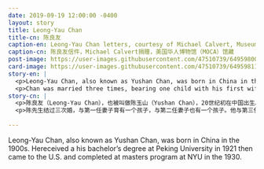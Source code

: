 ```yaml
---
date: 2019-09-19 12:00:00 -0400
layout: story
title: Leong-Yau Chan
title-cn: 陈良友
caption-en: Leong-Yau Chan letters, courtesy of Michael Calvert, Museum of Chinese in America (MOCA) Collection
caption-cn: 陈良友信件，Michael Calvert捐赠，美国华人博物馆（MOCA）馆藏
post-image: https://user-images.githubusercontent.com/47510739/64959800-ed863880-d85f-11e9-85c0-7f7f09efdbfc.jpg
card-image: https://user-images.githubusercontent.com/47510739/64959811-f37c1980-d85f-11e9-9058-913f2d0fd5eb.jpg
story-en: |
  <p>Leong-Yau Chan, also known as Yushan Chan, was born in China in the 1900s.  Hereceived a his bachelor’s degree at Peking University in 1921 then came to the U.S. and completed at masters program at NYU in the 1930. He was appointed as a professor at National Zhongshan University in 1931 and served in several important positions in the Kuomingtang's military forces. He returned to the U.S. in the early 1940s and lectured at NYU from 1941-43, during which time he was also the secretary of "The Chinese Military Mission to U.S.” Chan would later run the Chinese American World Publishing Corp in New York’s Chinatown.</p>
  <p>Chan was married three times, bearing one child with his first wife and one child with his second wife. He was married to his third wife, the aunt of the collection’s donor, for forty-two years. In the collection are a series of letters from his second wife, Fang.   In her letters, she speaks sorrowfully of their separation across Hong Kong and Washington D.C. and tells him about the things their baby daughter has been doing, such as starting to eat rice. Fang also wrote a short autobiography, describing how she and Chan fell for each other, fled to Hong Kong to marry when the Japanese conquered Guangzhou, and began the process of bringing Fang and their children to the U.S. until the bombing of the Kai Tak Airport of hong kong dashed her dreams of reuniting with her husband.</p>
story-cn: |
  <p>陈良友（Leong-Yau Chan），也被叫做陈玉山（Yushan Chan），20世纪初在中国出生。1921年，他在北京大学获得学士学位，随后来到美国，1930年在纽约大学完成硕士课程。1931年担任国立中山大学教授，在国民党军队中担任要职。上世纪40年代初，他回到美国，并于1941年至1943年在纽约大学授课，在此期间，他还担任中国军队驻美使团（The Chinese Military Mission to U.S.）的秘书。他后来在纽约唐人街开办了美国华人世界出版公司（Chinese American World Publishing Corp）。</p>
  <p>陈先生结过三次婚，与第一任妻子育有一个孩子，与第二任妻子也有一个孩子。他与第三任妻子结婚42年，她是该馆藏捐赠者的姑妈。该馆藏中有他第二任妻子芳（Fang）发来的一系列信件。信中，她悲伤地谈到了他们在香港和华盛顿两地的分离，并告诉他他们年幼的女儿的事情，比如开始吃米饭了等等。芳还写了一个短短的自传，描述她和陈先生是如何爱上对方，当日军占领广州的时候，他们逃到香港结婚，并开始准备把芳和他们的孩子们一起带到美国，直到香港启德机场被轰炸破坏了她与丈夫团聚的梦想。</p>
  
---
```

Leong-Yau Chan, also known as Yushan Chan, was born in China in the 1900s.  Hereceived a his bachelor’s degree at Peking University in 1921 then came to the U.S. and completed at masters program at NYU in the 1930.
